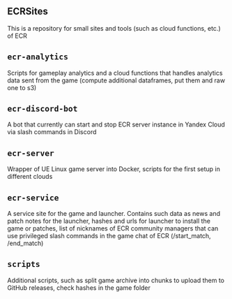 ## ECRSites

This is a repository for small sites and tools (such as cloud functions, etc.) of ECR

## `ecr-analytics`

Scripts for gameplay analytics and a cloud functions that handles analytics data sent 
from the game (compute additional dataframes, put them and raw one to s3)

## `ecr-discord-bot`

A bot that currently can start and stop ECR server instance in Yandex Cloud via slash
commands in Discord

## `ecr-server`

Wrapper of UE Linux game server into Docker, scripts for the first setup in different clouds

## `ecr-service`

A service site for the game and launcher. Contains such data as news and patch notes for the launcher, 
hashes and urls for launcher to install the game or patches, list of nicknames of ECR community managers that can use 
privileged slash commands in the game chat of ECR (/start_match, /end_match)

## `scripts`

Additional scripts, such as split game archive into chunks to upload them to GitHub releases, 
check hashes in the game folder